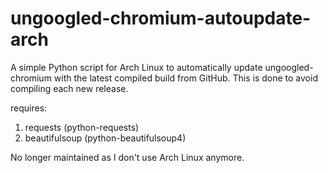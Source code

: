 # ungoogled-chromium-autoupdate-arch
A simple Python script for Arch Linux to automatically update ungoogled-chromium with the latest compiled build from GitHub. This is done to avoid compiling each new release.

requires:
  1. requests (python-requests)
  2. beautifulsoup (python-beautifulsoup4)

No longer maintained as I don't use Arch Linux anymore.
